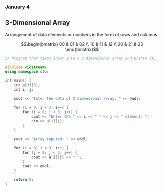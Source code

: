 ### January 4

## 3-Dimensional Array

Arrangement of data elements or numbers in the form of rows and columns.


$$\begin{bmatrix}
 00 & 01 & 02 \\
 10 & 11 & 12 \\
 20 & 21 & 23
\end{bmatrix}$$



```cpp
// Program that takes input into a 2 dimensional array and prints it.

#include <iostream>
using namespace std;

int main() {
    int a[3][3];
    int i, j;

    cout << "Enter the data of 3 dimensional array: " << endl;

    for (i = 0; i < 3; i++) {
        for (j = 0; j < 3; j++) {
            cout << "Enter the " << i << " " << j << " element: ";
            cin >> a[i][j];
        }
    }

    cout << "Array inputed: " << endl;

    for (i = 0; i < 3; i++) {
        for (j = 0; j < 3; j++) {
            cout << a[i][j] << " ";
        }
        cout << endl;
    }

    return 0;
}
```

